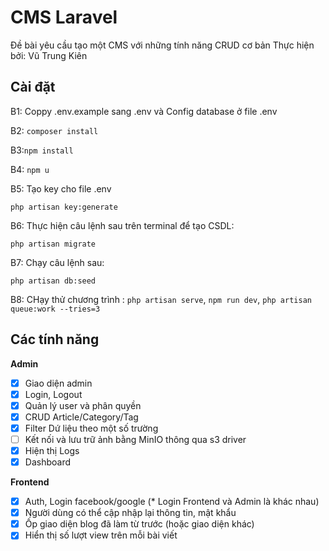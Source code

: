 # CMS Laravel
Đề bài yêu cầu tạo một CMS với những tính năng CRUD cơ bản Thực hiện bởi: Vũ Trung Kiên


## Cài đặt

B1: 
Coppy .env.example sang .env và Config database ở file .env

B2:
`composer install`

B3:`npm install`

B4:
`npm u`

B5: Tạo key cho file .env

`php artisan key:generate`

B6: Thực hiện câu lệnh sau trên terminal để tạo CSDL:

`php artisan migrate`

B7: Chạy câu lệnh sau:

`php artisan db:seed`

B8: CHạy thử chương trình : 
`php artisan serve`, `npm run dev`, `php artisan queue:work --tries=3`

## Các tính năng
**Admin**
- [X] Giao diện admin
- [X] Login, Logout
- [X] Quản lý user và phân quyền
- [X] CRUD Article/Category/Tag
- [X] Filter Dứ liệu theo một số trường
- [ ] Kết nối và lưu trữ ảnh bằng MinIO thông qua s3 driver
- [X] Hiện thị Logs
- [X] Dashboard

**Frontend**
- [X] Auth, Login facebook/google (* Login Frontend và Admin là khác nhau)
- [X] Người dùng có thể cập nhập lại thông tin, mật khẩu
- [X] Ốp giao diện blog đã làm từ trước (hoặc giao diện khác)
- [X] Hiển thị số lượt view trên mỗi bài viết
